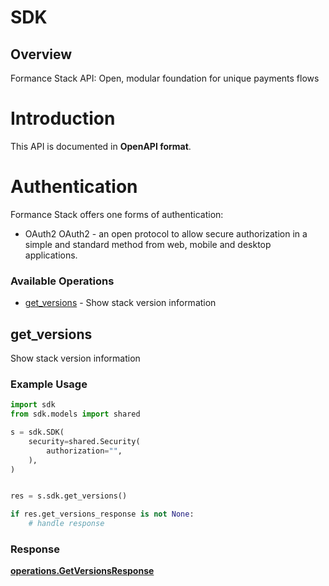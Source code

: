 # SDK

## Overview

Formance Stack API: Open, modular foundation for unique payments flows

# Introduction
This API is documented in **OpenAPI format**.

# Authentication
Formance Stack offers one forms of authentication:
  - OAuth2
OAuth2 - an open protocol to allow secure authorization in a simple
and standard method from web, mobile and desktop applications.
<SecurityDefinitions />


### Available Operations

* [get_versions](#get_versions) - Show stack version information

## get_versions

Show stack version information

### Example Usage

```python
import sdk
from sdk.models import shared

s = sdk.SDK(
    security=shared.Security(
        authorization="",
    ),
)


res = s.sdk.get_versions()

if res.get_versions_response is not None:
    # handle response
```


### Response

**[operations.GetVersionsResponse](../../models/operations/getversionsresponse.md)**

